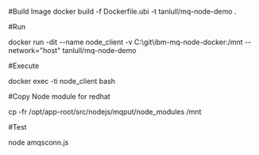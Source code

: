 #Build Image
docker build  -f Dockerfile.ubi -t tanlull/mq-node-demo .

#Run

docker run -dit   --name  node_client -v C:\git\ibm-mq-node-docker:/mnt  --network="host" tanlull/mq-node-demo

#Execute

docker exec -ti node_client  bash

#Copy Node module for redhat

cp -fr /opt/app-root/src/nodejs/mqput/node_modules /mnt

#Test

node amqsconn.js